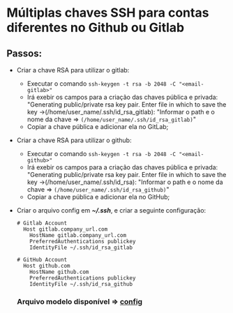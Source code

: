 # Múltiplas chaves SSH para contas diferentes no Github ou Gitlab

## Passos:
  - Criar a chave RSA para utilizar o gitlab:
    - Executar o comando `ssh-keygen -t rsa -b 2048 -C "<email-gitlab>"`
    - Irá exebir os campos para a criação das chaves pública e privada: "Generating public/private rsa key pair. Enter file in which to save the key ->(/home/user_name/.ssh/id_rsa_gitlab): "Informar o path e o nome da chave => `(/home/user_name/.ssh/id_rsa_gitlab)`" 
    - Copiar a chave pública e adicionar ela no GitLab;
 
 - Criar a chave RSA para utilizar o github:  
    - Executar o comando `ssh-keygen -t rsa -b 2048 -C "<email-github>"`
    - Irá exebir os campos para a criação das chaves pública e privada: "Generating public/private rsa key pair. Enter file in which to save the key ->(/home/user_name/.ssh/id_rsa): "Informar o path e o nome da chave => `(/home/user_name/.ssh/id_rsa_github)`" 
    - Copiar a chave pública e adicionar ela no GitHub;

 - Criar o arquivo config em **_~/.ssh_**, e criar a seguinte configuração:
   ```shell
   # Gitlab Account
     Host gitlab.company_url.com
       HostName gitlab.company_url.com
       PreferredAuthentications publickey
       IdentityFile ~/.ssh/id_rsa_gitlab

   # GitHub Account
     Host github.com
       HostName github.com
       PreferredAuthentications publickey
       IdentityFile ~/.ssh/id_rsa_github
   ```
   
   ### Arquivo modelo disponível => [config](https://github.com/harisson-freitas/config-ssh/blob/main/config)
